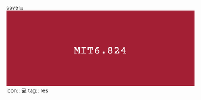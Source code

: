 cover:: ![Notion Cover (4).png](../assets/Notion_Cover_(4)_1707168059992_0.png) 
icon:: 💻
tag:: res
